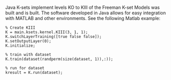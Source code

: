 Java K-sets implement levels KO to KIII of the Freeman K-set Models was built and is built. 
The software developed in Java allows for easy integration with MATLAB and other environments. See the following Matlab example: 

    % Create KIII
    K = main.ksets.kernel.KIII(3, 1, 1);
    K.switchLayerTraining([true false false]);
    K.setOutputLayer(0);
    K.initialize;
    
    % train with dataset
    K.train(dataset(randperm(size(dataset, 1)),:));
    
    % run for dataset
    kresult = K.run(dataset);

